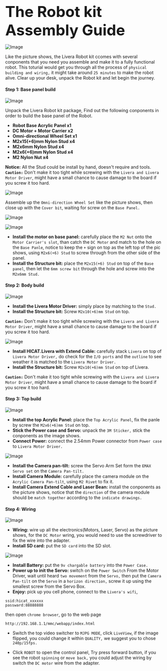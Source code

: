 ### <font size=40>__The Robot kit Assembly Guide__</font>

![Image](/img/robotAssemGuide/robotAssem1.png)

Like the picture shows, the Livera Robot kit ccomes with several conponents that you need you assemble and make it to a fully functional robot. This toturial would get you through all the process of `physical building and wiring,` it might take around `25 minutes` to make the robot alive. Clear up your desk, unpack the Robot kit and let begin the journey.

#### __Step 1: Base panel build__

![Image](img/robotAssemGuide/robotAssem2.jpg)

Unpack the Livera Robot kit package, Find out the following conponents in order to build the base panel of the Robot.

- __Robot Base Acrylic Panel x1__
- __DC Motor + Motor Carrier x2__
- __Omni-directional Wheel Set x1__
- __M2x15(+6)mm Nylon Stud x4__
- __M2x6mm Nylon Stud x4__
- __M2x6(+6)mm Nylon Stud x4__
- __M2 Nylon Nut x4__

__Notice:__ All the Stud could be install by hand, doesn't require and tools.
__`Caution:`__ Don't make it too tight while screwing with the `Livera and Livera Motor Driver`, might have a small chance to cause damage to the board if you screw it too hard. 
 

![Image](img/robotAssemGuide/robotAssem3.jpg)

Assemble up the `Omni-direction Wheel Set` like the picture shows, then close up with the `Cover bit`, waiting for screw on the `Base Panel.` 

![Image](img/robotAssemGuide/robotAssem4.jpg)

![Image](img/robotAssemGuide/robotAssem5.jpg)

- __Install the motor on base panel:__ carefully place the `M2 Nut` onto the `Motor Carrier's slot`, than catch the `DC Motor` and match to the hole on the `Base Panle`, notice to keep the `+` sign on top as the left top of the pic shows, using `M2x6(+6) Stud` to screw through from the other side of the panel.
- __Install the Structure bit:__ place the `M2x15(+6) Stud` on top of the `Base panel`, then let the `6mm screw bit` through the hole and screw into the `M2x6mm Stud.`

#### __Step 2: Body build__

![Image](img/robotAssemGuide/robotAssem6.jpg)

- __Install the Livera Motor Driver:__ simply place by matching to the `Stud.`
- __Install the Structure bit:__ Screw `M2x10(+6)mm Stud` on top.

__`Caution:`__ Don't make it too tight while screwing with the `Livera and Livera Motor Driver`, might have a small chance to cause damage to the board if you screw it too hard. 


![Image](img/robotAssemGuide/robotAssem7.jpg)

- __Install HICAT.Livera with Extend Cable:__ carefully stack `Livera` on top of `Livera Motor Driver,` do check for the `I/O ports` and the `outline` to see weather it is matched to the `Livera Motor Driver.`
- __Install the Structure bit:__ Screw `M2x10(+6)mm Stud` on top of Livera.

__`Caution:`__ Don't make it too tight while screwing with the `Livera and Livera Motor Driver`, might have a small chance to cause damage to the board if you screw it too hard.

#### __Step 3: Top build__

![Image](img/robotAssemGuide/robotAssem8.jpg)

- __Install the top Acrylic Panel:__ place the `Top Acrylic Panel`, fix the panle by screw the `M2x6(+6)mm Stud` on top.
- __Stick the Power case and Servo:__ unpack the `3M Sticker,` stick the conponents as the image shows.
- __Connect Power:__ connect the 2.54mm Power connector from `Power case` to `Livera Motor Driver.`


![Image](img/robotAssemGuide/robotAssem9.jpg)

- __Install the Camera pan-tilt:__ screw the Servo Arm Set form the `EMAX Servo set` on the `Camera Pan-tilt.`
- __Install Camera Module:__ carefully place the camera module on the `Acrylic Camera Pan-tilt`, using `M2 Rivet` to fix it.
- __Install Camera Extend Cable and Laser Bean:__ install the conponents as the picture shows, notice that the `direction` of the camera module should be `match together` according to the `indicate drawings.`

#### __Step 4: Wiring__

![Image](img/robotAssemGuide/robotAssem10.jpg)

- __Wiring:__ wire up all the electronics(Motors, Laser, Servo) as the picture shows, for the `DC Motor` wring, you would need to use the screwdriver to fix the wire into the adapter.
- __Install SD card:__ put the `SD card` into the SD slot.

![Image](img/robotAssemGuide/robotAssem11.jpg)

- __Install Battery:__ put the `9v chargable battery` into the `Power Case.`
- __Power up to init the Servo:__ switch on the `Power Switch` From the Motor Driver, wait until heard `two movement` from the `Servo,` then put the `Camera Pan-tilt` on the `Servo` in a `horizon direction,` screw it up using the smallest screw from the Servo Box.
- __Enjoy:__ pick up you cell phone, connect to the `Livera's wifi`,

```
ssid:hicat_xxxxxx
passward:88888888
```

 then open `chrome browser`, go to the web page 

```
http://192.168.1.1/mmc/webapp/index.html
``` 


- Switch the top video switcher to `MJPG MODE`, click `LiveView`, if the image flipped, you could change it within `QUALITY,` we suggest you to chose `240p/15fps.`

- Click `ROBOT` to open the control panel, Try press forward button, if you see the robot `spinning` or `move back,` you could adjust the wiring by switch the `DC motor` wire from the adapter.